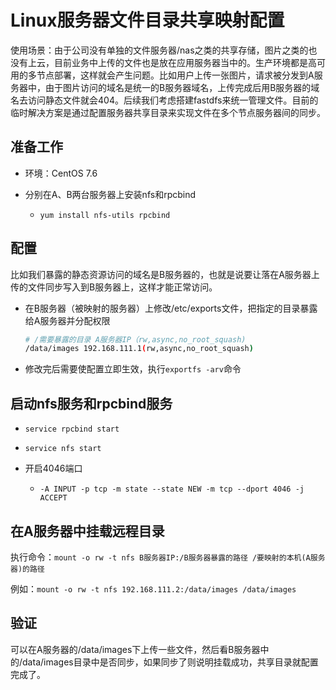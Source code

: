 # Linux服务器文件目录共享映射配置

使用场景：由于公司没有单独的文件服务器/nas之类的共享存储，图片之类的也没有上云，目前业务中上传的文件也是放在应用服务器当中的。生产环境都是高可用的多节点部署，这样就会产生问题。比如用户上传一张图片，请求被分发到A服务器中，由于图片访问的域名是统一的B服务器域名，上传完成后用B服务器的域名去访问静态文件就会404。后续我们考虑搭建fastdfs来统一管理文件。目前的临时解决方案是通过配置服务器共享目录来实现文件在多个节点服务器间的同步。



## 准备工作

- 环境：CentOS 7.6

- 分别在A、B两台服务器上安装nfs和rpcbind
  - `yum install nfs-utils rpcbind`

## 配置

比如我们暴露的静态资源访问的域名是B服务器的，也就是说要让落在A服务器上传的文件同步写入到B服务器上，这样才能正常访问。

- 在B服务器（被映射的服务器）上修改/etc/exports文件，把指定的目录暴露给A服务器并分配权限

  ```bash
  # /需要暴露的目录 A服务器IP（rw,async,no_root_squash)
  /data/images 192.168.111.1(rw,async,no_root_squash)
  ```

- 修改完后需要使配置立即生效，执行`exportfs -arv`命令

## 启动nfs服务和rpcbind服务

- `service rpcbind start`

- `service nfs start`

- 开启4046端口
  - `-A INPUT -p tcp -m state --state NEW -m tcp --dport 4046 -j ACCEPT`

## 在A服务器中挂载远程目录

执行命令：`mount -o rw -t nfs B服务器IP:/B服务器暴露的路径 /要映射的本机(A服务器)的路径`

例如：`mount -o rw -t nfs 192.168.111.2:/data/images /data/images`

## 验证

可以在A服务器的/data/images下上传一些文件，然后看B服务器中的/data/images目录中是否同步，如果同步了则说明挂载成功，共享目录就配置完成了。